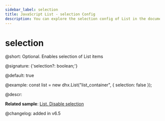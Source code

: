```yaml
---
sidebar_label: selection
title: JavaScript List - selection Config 
description: You can explore the selection config of List in the documentation of the DHTMLX JavaScript UI library. Browse developer guides and API reference, try out code examples and live demos, and download a free 30-day evaluation version of DHTMLX Suite.
---
```


# selection

@short: Optional. Enables selection of List items

@signature: {'selection?: boolean;'}

@default: true

@example:
const list = new dhx.List("list_container", {
    selection: false
});

@descr:

**Related sample**: [List. Disable selection](https://snippet.dhtmlx.com/dk4czs1z)

@changelog: added in v6.5

[comment]: # (@relatedapi: list/api/selection/selection_disable_method.md list/api/selection/selection_enable_method.md)

[comment]: # (@related: list/configuration.md#selection-of-items)

